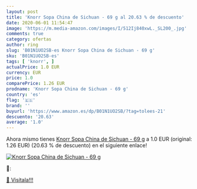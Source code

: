```yaml
---
layout: post
title: 'Knorr Sopa China de Sichuan - 69 g al 20.63 % de descuento'
date: 2020-06-01 11:54:47
image: 'https://m.media-amazon.com/images/I/512Ij840xwL._SL200_.jpg'
comments: true
category: ofertas
author: ring
slug: 'B01N1UO2SB-es Knorr Sopa China de Sichuan - 69 g'
sku: 'B01N1UO2SB-es'
tags: [ 'knorr', ]
actualPrice: 1.0 EUR
currency: EUR
price: 1.0
comparePrice: 1.26 EUR
prodname: 'Knorr Sopa China de Sichuan - 69 g'
country: 'es'
flag: '🇪🇸'
brand: ''
buyurl: 'https://www.amazon.es/dp/B01N1UO2SB/?tag=tolees-21'
descuento: '20.63'
average: '1.0'
---
```


Ahora mismo tienes [Knorr Sopa China de Sichuan - 69 g](https://www.amazon.es/dp/B01N1UO2SB/?tag=tolees-21) a 1.0 EUR (original: 1.26 EUR) (20.63 %  de descuento) en el siguiente enlace!

[![Knorr Sopa China de Sichuan - 69 g](https://m.media-amazon.com/images/I/512Ij840xwL._SL200_.jpg)](https://www.amazon.es/dp/B01N1UO2SB/?tag=tolees-21)

🔎:


[🛒 Visítala!!!](https://www.amazon.es/dp/B01N1UO2SB/?tag=tolees-21)
